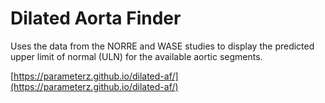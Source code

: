 # Dilated Aorta Finder

Uses the data from the NORRE and WASE studies to display the predicted upper limit of normal (ULN) for the available aortic segments.

[https://parameterz.github.io/dilated-af/](https://parameterz.github.io/dilated-af/)


